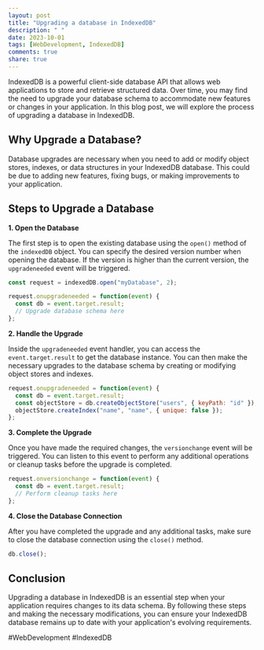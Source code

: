 ```yaml
---
layout: post
title: "Upgrading a database in IndexedDB"
description: " "
date: 2023-10-01
tags: [WebDevelopment, IndexedDB]
comments: true
share: true
---
```


IndexedDB is a powerful client-side database API that allows web applications to store and retrieve structured data. Over time, you may find the need to upgrade your database schema to accommodate new features or changes in your application. In this blog post, we will explore the process of upgrading a database in IndexedDB.

## Why Upgrade a Database?

Database upgrades are necessary when you need to add or modify object stores, indexes, or data structures in your IndexedDB database. This could be due to adding new features, fixing bugs, or making improvements to your application.

## Steps to Upgrade a Database

**1. Open the Database**

The first step is to open the existing database using the `open()` method of the `indexedDB` object. You can specify the desired version number when opening the database. If the version is higher than the current version, the `upgradeneeded` event will be triggered.

```javascript
const request = indexedDB.open("myDatabase", 2);

request.onupgradeneeded = function(event) {
  const db = event.target.result;
  // Upgrade database schema here
};
```

**2. Handle the Upgrade**

Inside the `upgradeneeded` event handler, you can access the `event.target.result` to get the database instance. You can then make the necessary upgrades to the database schema by creating or modifying object stores and indexes.

```javascript
request.onupgradeneeded = function(event) {
  const db = event.target.result;
  const objectStore = db.createObjectStore("users", { keyPath: "id" });
  objectStore.createIndex("name", "name", { unique: false });
};
```

**3. Complete the Upgrade**

Once you have made the required changes, the `versionchange` event will be triggered. You can listen to this event to perform any additional operations or cleanup tasks before the upgrade is completed.

```javascript
request.onversionchange = function(event) {
  const db = event.target.result;
  // Perform cleanup tasks here
};
```

**4. Close the Database Connection**

After you have completed the upgrade and any additional tasks, make sure to close the database connection using the `close()` method.

```javascript
db.close();
```

## Conclusion

Upgrading a database in IndexedDB is an essential step when your application requires changes to its data schema. By following these steps and making the necessary modifications, you can ensure your IndexedDB database remains up to date with your application's evolving requirements.

#WebDevelopment #IndexedDB
